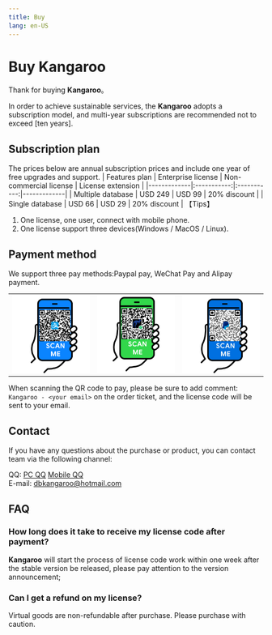 ```yaml
---
title: Buy
lang: en-US
---
```


# Buy Kangaroo
Thank for buying **Kangaroo**。

In order to achieve sustainable services, the **Kangaroo** adopts a subscription model, and multi-year subscriptions are recommended not to exceed [ten years].

## Subscription plan
The prices below are annual subscription prices and include one year of free upgrades and support.
| Features plan | Enterprise license    | Non-commercial license | License extension | 
|-------------|:-----------:|:-----------:|-------------|
| Multiple database | USD 249    | USD 99      | 20% discount |
| Single database | USD 66     | USD 29       | 20% discount |
【Tips】
1. One license, one user, connect with mobile phone.
2. One license support three devices(Windows / MacOS / Linux).

## Payment method
We support three pay methods:Paypal pay, WeChat Pay and Alipay payment.
<table>
  <tr>
    <td><img src="/images/alipay.png" alt="alipay qrcode"/></td>
    <td><img src="/images/tenpay.png" alt="tenpay qrcode"/></td>
    <td><img src="/images/paypal.png" alt="paypal qrcode"/></td>
  </tr>
</table>


When scanning the QR code to pay, please be sure to add comment: `Kangaroo - <your email>` on the order ticket, and the license code will be sent to your email.


## Contact
If you have any questions about the purchase or product, you can contact team via the following channel:

QQ: [PC QQ](http://wpa.qq.com/msgrd?v=3&uin=292422734&site=qq&menu=yes) 
[Mobile QQ](mqqwpa://im/chat?chat_type=wpa&uin=292422734&version=1&src_type=web&web_src=datatable.online)<br/>
E-mail: dbkangaroo@hotmail.com


## FAQ
### How long does it take to receive my license code after payment?
**Kangaroo** will start the process of license code work within one week after the stable version be released, please pay attention to the version announcement;


### Can I get a refund on my license?
Virtual goods are non-refundable after purchase. Please purchase with caution.
